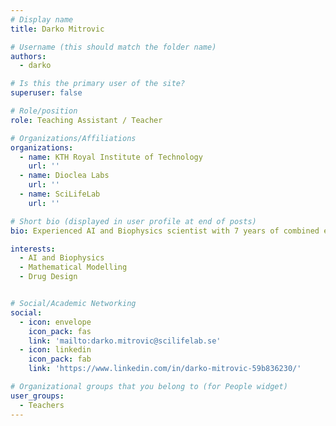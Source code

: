 ```yaml
---
# Display name
title: Darko Mitrovic

# Username (this should match the folder name)
authors:
  - darko

# Is this the primary user of the site?
superuser: false

# Role/position
role: Teaching Assistant / Teacher

# Organizations/Affiliations
organizations:
  - name: KTH Royal Institute of Technology
    url: ''
  - name: Dioclea Labs
    url: ''
  - name: SciLifeLab
    url: ''

# Short bio (displayed in user profile at end of posts)
bio: Experienced AI and Biophysics scientist with 7 years of combined experience. Founder of Dioclea Labs, focusing on accelerating drug design through AI.

interests:
  - AI and Biophysics
  - Mathematical Modelling
  - Drug Design


# Social/Academic Networking
social:
  - icon: envelope
    icon_pack: fas
    link: 'mailto:darko.mitrovic@scilifelab.se'
  - icon: linkedin
    icon_pack: fab
    link: 'https://www.linkedin.com/in/darko-mitrovic-59b836230/'

# Organizational groups that you belong to (for People widget)
user_groups:
  - Teachers
---
```

